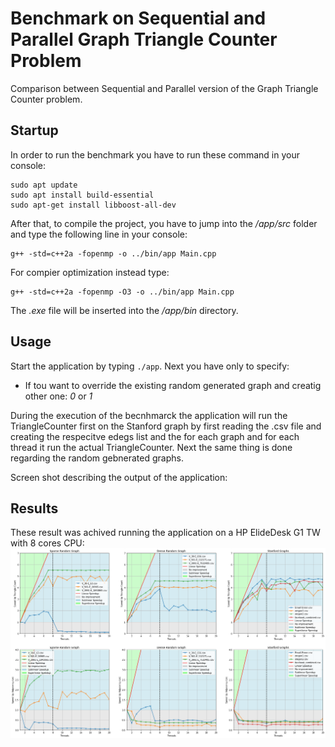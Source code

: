 # Benchmark on Sequential and Parallel Graph Triangle Counter Problem
Comparison between Sequential and Parallel version of the Graph Triangle Counter problem.

## Startup
In order to run the benchmark you have to run these command in your console:
```
sudo apt update
sudo apt install build-essential
sudo apt-get install libboost-all-dev
```

After that, to compile the project, you have to jump into the */app/src* folder and type the following line in your console:

```
g++ -std=c++2a -fopenmp -o ../bin/app Main.cpp
```

For compier optimization instead type:
```
g++ -std=c++2a -fopenmp -O3 -o ../bin/app Main.cpp
```

The *.exe* file will be inserted into the */app/bin* directory.

## Usage
Start the application by typing ```./app```. Next you have only to specify:
* If tou want to override the existing random generated graph and creatig other one:  _0_ or _1_

During the execution of the becnhmarck the application will run the TriangleCounter first on the Stanford graph by first reading the .csv file and creating the respecitve edegs list and the for each graph and for each thread it run the actual TriangleCounter. Next the same thing is done regarding the random gebnerated graphs.

Screen shot describing the output of the application:

## Results
These result was achived running the application on a HP ElideDesk G1 TW with 8 cores CPU:
![](summary_plots.png)
